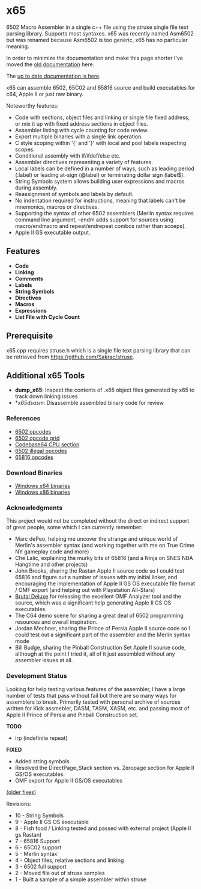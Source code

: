 # x65

6502 Macro Assembler in a single c++ file using the struse single file text parsing library. Supports most syntaxes. x65 was recently named Asm6502 but was renamed because Asm6502 is too generic, x65 has no particular meaning.

In order to minimize the documentation and make this page shorter I've moved the [old documentation](../../wiki/Previous-first-page) here.

The [up to date documentation is here](x65.txt).

x65 can assemble 6502, 65C02 and 65816 source and build executables for c64, Apple II or just raw binary.

Noteworthy features:

* Code with sections, object files and linking or single file fixed
  address, or mix it up with fixed address sections in object files.
* Assembler listing with cycle counting for code review.
* Export multiple binaries with a single link operation.
* C style scoping within '{' and '}' with local and pool labels
  respecting scopes.
* Conditional assembly with if/ifdef/else etc.
* Assembler directives representing a variety of features.
* Local labels can be defined in a number of ways, such as leading
  period (.label) or leading at-sign (@label) or terminating
  dollar sign (label$).
* String Symbols system allows building user expressions and macros
  during assembly.
* Reassignment of symbols and labels by default.
* No indentation required for instructions, meaning that labels can't
  be mnemonics, macros or directives.
* Supporting the syntax of other 6502 assemblers (Merlin syntax
  requires command line argument, -endm adds support for sources
  using macro/endmacro and repeat/endrepeat combos rather
  than scoeps).
* Apple II GS executable output.

## Features

* **Code**
* **Linking**
* **Comments**
* **Labels**
* **String Symbols**
* **Directives**
* **Macros**
* **Expressions**
* **List File with Cycle Count**

## Prerequisite

x65.cpp requires struse.h which is a single file text parsing library that can be retrieved from https://github.com/Sakrac/struse.

## Additional x65 Tools

* **dump_x65**: Inspect the contents of .x65 object files generated by x65 to track down linking issues
* **x65dsasm*: Disassemble assembled binary code for review

### References

* [6502 opcodes](http://www.6502.org/tutorials/6502opcodes.html)
* [6502 opcode grid](http://www.llx.com/~nparker/a2/opcodes.html)
* [Codebase64 CPU section](http://codebase64.org/doku.php?id=base:6502_6510_coding)
* [6502 illegal opcodes](http://www.oxyron.de/html/opcodes02.html)
* [65816 opcodes](http://wiki.superfamicom.org/snes/show/65816+Reference#fn:14)

### Download Binaries

* [Windows x64 binaries](../..//raw/master/bin/x65_x64.zip)
* [Windows x86 binaries](../..//raw/master/bin/x65_win32.zip)

### Acknowledgments

This project would not be completed without the direct or indirect support of great people, some which I can currently remember:

* Marc dePeo, helping me uncover the strange and unique world of Merlin's assembler syntax (and working together with me on True Crime NY gameplay code and more)
* Che Lalic, explaining the murky bits of 65816 (and a Ninja on SNES NBA Hangtime and other projects)
* John Brooks, sharing the Rastan Apple II source code so I could test 65816 and figure out a number of issues with my initial linker, and encouraging the implementation of Apple II GS OS executable file format / OMF export (and helping out with Playstation All-Stars)
* [Brutal Deluxe](http://www.brutaldeluxe.fr) for releasing the excellent OMF Analyzer tool and the source, which was a significant help generating Apple II GS OS executables.
* The C64 demo scene for sharing a great deal of 6502 programming resources and overall inspiration.
* Jordan Mechner, sharing the Prince of Persia Apple II source code so I could test out a significant part of the assembler and the Merlin syntax mode
* Bill Budge, sharing the Pinball Construction Set Apple II source code, although at the point I tried it, all of it just assembled without any assembler issues at all.

### Development Status

Looking for help testing various features of the assembler, I have a large number of tests that pass without fail but there are so many ways for assemblers to break.
Primarily tested with personal archive of sources written for Kick assmebler, DASM, TASM, XASM, etc. and passing most of Apple II Prince of Persia and Pinball Construction set.

**TODO**
* irp (indefinite repeat)

**FIXED**
* Added string symbols
* Resolved the DirectPage_Stack section vs. Zeropage section for Apple II GS/OS executables.
* OMF export for Apple II GS/OS executables

[(older fixes)](../../wiki/fixes)

Revisions:
* 10 - String Symbols
* 9 - Apple II GS OS executable
* 8 - Fish food / Linking tested and passed with external project (Apple II gs Rastan)
* 7 - 65816 Support
* 6 - 65C02 support
* 5 - Merlin syntax
* 4 - Object files, relative sections and linking
* 3 - 6502 full support
* 2 - Moved file out of struse samples
* 1 - Built a sample of a simple assembler within struse
